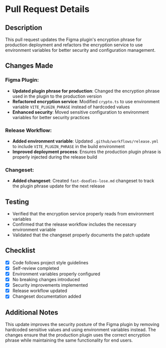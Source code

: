 # Pull Request Details

## Description

This pull request updates the Figma plugin's encryption phrase for production deployment and refactors the encryption service to use environment variables for better security and configuration management.

## Changes Made

### Figma Plugin:

- **Updated plugin phrase for production**: Changed the encryption phrase used in the plugin to the production version
- **Refactored encryption service**: Modified `crypto.ts` to use environment variable `VITE_PLUGIN_PHRASE` instead of hardcoded values
- **Enhanced security**: Moved sensitive configuration to environment variables for better security practices

### Release Workflow:

- **Added environment variable**: Updated `.github/workflows/release.yml` to include `VITE_PLUGIN_PHRASE` in the build environment
- **Improved deployment process**: Ensures the production plugin phrase is properly injected during the release build

### Changeset:

- **Added changeset**: Created `fast-doodles-lose.md` changeset to track the plugin phrase update for the next release

## Testing

- Verified that the encryption service properly reads from environment variables
- Confirmed that the release workflow includes the necessary environment variable
- Validated that the changeset properly documents the patch update

## Checklist

- [x] Code follows project style guidelines
- [x] Self-review completed
- [x] Environment variables properly configured
- [x] No breaking changes introduced
- [x] Security improvements implemented
- [x] Release workflow updated
- [x] Changeset documentation added

## Additional Notes

This update improves the security posture of the Figma plugin by removing hardcoded sensitive values and using environment variables instead. The changes ensure that the production plugin uses the correct encryption phrase while maintaining the same functionality for end users.
